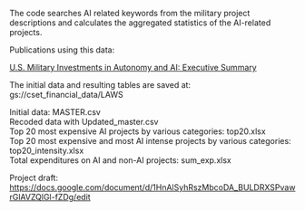 The code searches AI related keywords from the military project descriptions and calculates the aggregated statistics of the AI-related projects.


Publications using this data:

[U.S. Military Investments in Autonomy and AI: Executive Summary](https://cset.georgetown.edu/research/u-s-military-investments-in-autonomy-and-ai-executive-summary/)

 The initial data and resulting tables are saved at: gs://cset_financial_data/LAWS

Initial data: MASTER.csv <br>
Recoded data with Updated_master.csv <br>
Top 20 most expensive AI projects by various categories: top20.xlsx<br>
Top 20 most expensive and most AI intense projects by various categories: top20_intensity.xlsx<br>
Total expenditures on AI and non-AI projects: sum_exp.xlsx<br>

Project draft: https://docs.google.com/document/d/1HnAlSyhRszMbcoDA_BULDRXSPvawrGlAVZQlGl-fZDg/edit
